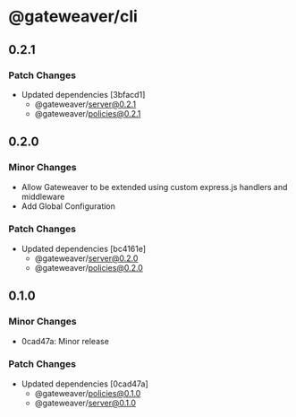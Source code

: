 # @gateweaver/cli

## 0.2.1

### Patch Changes

- Updated dependencies [3bfacd1]
  - @gateweaver/server@0.2.1
  - @gateweaver/policies@0.2.1

## 0.2.0

### Minor Changes

- Allow Gateweaver to be extended using custom express.js handlers and middleware
- Add Global Configuration

### Patch Changes

- Updated dependencies [bc4161e]
  - @gateweaver/server@0.2.0
  - @gateweaver/policies@0.2.0

## 0.1.0

### Minor Changes

- 0cad47a: Minor release

### Patch Changes

- Updated dependencies [0cad47a]
  - @gateweaver/policies@0.1.0
  - @gateweaver/server@0.1.0
